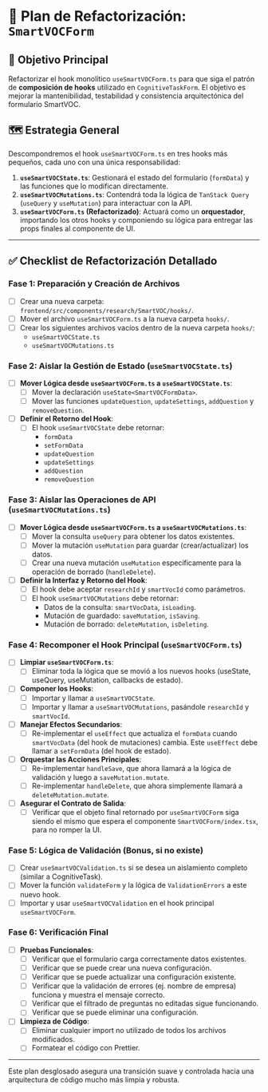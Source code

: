 # 📝 Plan de Refactorización: `SmartVOCForm`

## 🎯 **Objetivo Principal**

Refactorizar el hook monolítico `useSmartVOCForm.ts` para que siga el patrón de **composición de hooks** utilizado en `CognitiveTaskForm`. El objetivo es mejorar la mantenibilidad, testabilidad y consistencia arquitectónica del formulario SmartVOC.

## 🗺️ **Estrategia General**

Descompondremos el hook `useSmartVOCForm.ts` en tres hooks más pequeños, cada uno con una única responsabilidad:

1.  **`useSmartVOCState.ts`**: Gestionará el estado del formulario (`formData`) y las funciones que lo modifican directamente.
2.  **`useSmartVOCMutations.ts`**: Contendrá toda la lógica de `TanStack Query` (`useQuery` y `useMutation`) para interactuar con la API.
3.  **`useSmartVOCForm.ts` (Refactorizado)**: Actuará como un **orquestador**, importando los otros hooks y componiendo su lógica para entregar las props finales al componente de UI.

---

## ✅ **Checklist de Refactorización Detallado**

### **Fase 1: Preparación y Creación de Archivos**

-   [ ] Crear una nueva carpeta: `frontend/src/components/research/SmartVOC/hooks/`.
-   [ ] Mover el archivo `useSmartVOCForm.ts` a la nueva carpeta `hooks/`.
-   [ ] Crear los siguientes archivos vacíos dentro de la nueva carpeta `hooks/`:
    -   `useSmartVOCState.ts`
    -   `useSmartVOCMutations.ts`

### **Fase 2: Aislar la Gestión de Estado (`useSmartVOCState.ts`)**

-   [ ] **Mover Lógica desde `useSmartVOCForm.ts` a `useSmartVOCState.ts`**:
    -   [ ] Mover la declaración `useState<SmartVOCFormData>`.
    -   [ ] Mover las funciones `updateQuestion`, `updateSettings`, `addQuestion` y `removeQuestion`.
-   [ ] **Definir el Retorno del Hook**:
    -   [ ] El hook `useSmartVOCState` debe retornar:
        -   `formData`
        -   `setFormData`
        -   `updateQuestion`
        -   `updateSettings`
        -   `addQuestion`
        -   `removeQuestion`

### **Fase 3: Aislar las Operaciones de API (`useSmartVOCMutations.ts`)**

-   [ ] **Mover Lógica desde `useSmartVOCForm.ts` a `useSmartVOCMutations.ts`**:
    -   [ ] Mover la consulta `useQuery` para obtener los datos existentes.
    -   [ ] Mover la mutación `useMutation` para guardar (crear/actualizar) los datos.
    -   [ ] Crear una nueva mutación `useMutation` específicamente para la operación de borrado (`handleDelete`).
-   [ ] **Definir la Interfaz y Retorno del Hook**:
    -   [ ] El hook debe aceptar `researchId` y `smartVocId` como parámetros.
    -   [ ] El hook `useSmartVOCMutations` debe retornar:
        -   Datos de la consulta: `smartVocData`, `isLoading`.
        -   Mutación de guardado: `saveMutation`, `isSaving`.
        -   Mutación de borrado: `deleteMutation`, `isDeleting`.

### **Fase 4: Recomponer el Hook Principal (`useSmartVOCForm.ts`)**

-   [ ] **Limpiar `useSmartVOCForm.ts`**:
    -   [ ] Eliminar toda la lógica que se movió a los nuevos hooks (useState, useQuery, useMutation, callbacks de estado).
-   [ ] **Componer los Hooks**:
    -   [ ] Importar y llamar a `useSmartVOCState`.
    -   [ ] Importar y llamar a `useSmartVOCMutations`, pasándole `researchId` y `smartVocId`.
-   [ ] **Manejar Efectos Secundarios**:
    -   [ ] Re-implementar el `useEffect` que actualiza el `formData` cuando `smartVocData` (del hook de mutaciones) cambia. Este `useEffect` debe llamar a `setFormData` (del hook de estado).
-   [ ] **Orquestar las Acciones Principales**:
    -   [ ] Re-implementar `handleSave`, que ahora llamará a la lógica de validación y luego a `saveMutation.mutate`.
    -   [ ] Re-implementar `handleDelete`, que ahora simplemente llamará a `deleteMutation.mutate`.
-   [ ] **Asegurar el Contrato de Salida**:
    -   [ ] Verificar que el objeto final retornado por `useSmartVOCForm` siga siendo el mismo que espera el componente `SmartVOCForm/index.tsx`, para no romper la UI.

### **Fase 5: Lógica de Validación (Bonus, si no existe)**

-   [ ] Crear `useSmartVOCValidation.ts` si se desea un aislamiento completo (similar a CognitiveTask).
-   [ ] Mover la función `validateForm` y la lógica de `ValidationErrors` a este nuevo hook.
-   [ ] Importar y usar `useSmartVOCValidation` en el hook principal `useSmartVOCForm`.

### **Fase 6: Verificación Final**

-   [ ] **Pruebas Funcionales**:
    -   [ ] Verificar que el formulario carga correctamente datos existentes.
    -   [ ] Verificar que se puede crear una nueva configuración.
    -   [ ] Verificar que se puede actualizar una configuración existente.
    -   [ ] Verificar que la validación de errores (ej. nombre de empresa) funciona y muestra el mensaje correcto.
    -   [ ] Verificar que el filtrado de preguntas no editadas sigue funcionando.
    -   [ ] Verificar que se puede eliminar una configuración.
-   [ ] **Limpieza de Código**:
    -   [ ] Eliminar cualquier import no utilizado de todos los archivos modificados.
    -   [ ] Formatear el código con Prettier.

---

Este plan desglosado asegura una transición suave y controlada hacia una arquitectura de código mucho más limpia y robusta.
